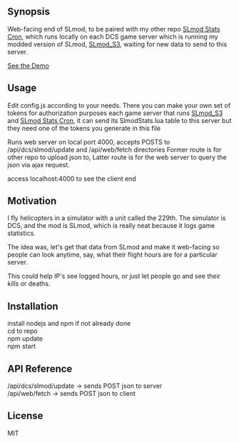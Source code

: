 ## Synopsis

Web-facing end of SLmod, to be paired with my other repo [SLmod Stats Cron](https://github.com/Bango1999/SLSC), which runs locally on each DCS game server which is running my modded version of SLmod, [SLmod_S3](https://github.com/Bango1999/SLmod_S3), waiting for new data to send to this server.

[See the Demo](http://1stcav.servegame.com:229/)

## Usage

Edit config.js according to your needs. There you can make your own set of tokens for authorization purposes
each game server that runs [SLmod_S3](https://github.com/Bango1999/SLmod_S3) and [SLmod Stats Cron](https://github.com/Bango1999/SLSC), it can send its SlmodStats.lua table to this server
but they need one of the tokens you generate in this file

Runs web server on local port 4000, accepts POSTS to /api/dcs/slmod/update and /api/web/fetch directories
Former route is for other repo to upload json to,
Latter route is for the web server to query the json via ajax request.

access localhost:4000 to see the client end

## Motivation

I fly helicopters in a simulator with a unit called the 229th. The simulator is DCS, and the mod is SLmod, which is really neat because it logs game statistics.

The idea was, let's get that data from SLmod and make it web-facing so people can look anytime, say, what their flight hours are for a particular server.

This could help IP's see logged hours, or just let people go and see their kills or deaths.

## Installation

install nodejs and npm if not already done<br />
cd to repo<br />
npm update<br />
npm start

## API Reference

/api/dcs/slmod/update -> sends POST json to server<br />
/api/web/fetch -> sends POST json to client

## License

MIT
